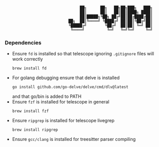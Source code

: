 ```
                                 ██╗      ██╗   ██╗██╗███╗   ███╗
                                 ██║      ██║   ██║██║████╗ ████║
                                 ██║█████╗╚██╗ ██╔╝██║██╔████╔██║
                            ██╗  ██║╚════╝ ╚████╔╝ ██║██║╚██╔╝██║
                            ╚█████╔╝        ╚██╔╝  ██║██║ ╚═╝ ██║
                             ╚════╝          ╚═╝   ╚═╝╚═╝     ╚═╝
```

### Dependencies
* Ensure `fd` is installed so that telescope ignoring `.gitignore` files will work correctly
    ```
    brew install fd
    ```
* For golang debugging ensure that delve is installed 
    ```
    go install github.com/go-delve/delve/cmd/dlv@latest
    ```
    and that go/bin is added to PATH
* Ensure `fzf` is installed for telescope in general
    ```
    brew install fzf
    ```
* Ensure `ripgrep` is installed for telescope livegrep
    ```
    brew install ripgrep
    ```
* Ensure `gcc/clang` is installed for treesitter parser compiling
